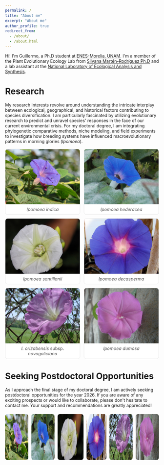 ```yaml
---
permalink: /
title: "About me"
excerpt: "About me"
author_profile: true
redirect_from: 
  - /about/
  - /about.html
---
```


Hi! I'm Guillermo, a Ph.D student at <a href="http://www.enesmorelia.unam.mx/" target="_blank">ENES-Morelia, UNAM</a>. I'm a member of the Plant Evolutionary Ecology Lab from [Silvana Martén-Rodríguez Ph.D](https://scholar.google.es/citations?user=8-U0ygsAAAAJ&hl) and a lab assistant at the <a href="http://www.lanase.unam.mx/" target="_blank">National Laboratory of Ecological Analysis and Synthesis</a>.

Research
======

My research interests revolve around understanding the intricate interplay between ecological, geographical, and historical factors contributing to species diversification. I am particularly fascinated by utilizing evolutionary research to predict and unravel species' responses in the face of our current environmental crisis. For my doctoral degree, I am integrating phylogenetic comparative methods, niche modeling, and field experiments to investigate how breeding systems have influenced macroevolutionary patterns in morning glories (<i>Ipomoea</i>). 

<style>
/* simple, GH Pages–safe gallery */
.gallery {
  display: grid;
  grid-template-columns: repeat(auto-fit, minmax(180px, 1fr));
  gap: 12px;
  margin: 1rem 0 2rem;
}
.gallery figure {
  margin: 0;
  border: 1px solid #e5e5e5;
  border-radius: 8px;
  overflow: hidden;
  background: #fff;
}
.gallery a { display:block; }
.gallery img {
  width: 100%;
  height: 180px;           /* uniform card height */
  object-fit: cover;       /* crop nicely without distortion */
  display: block;
}
.gallery figcaption {
  font-size: 0.9rem;
  padding: .5rem .6rem;
  text-align: center;
  color: #555;
}
/* dark mode tweak */
@media (prefers-color-scheme: dark) {
  .gallery figure { border-color: #333; background: #111; }
  .gallery figcaption { color: #bbb; }
}
</style>

<div class="gallery">
  <figure>
    <a href="/images/Ipomoea_indica.jpeg" target="_blank" rel="noopener">
      <img src="/images/Ipomoea_indica.jpeg" alt="Ipomoea indica flower close-up">
    </a>
    <figcaption><i>Ipomoea indica</i></figcaption>
  </figure>

  <figure>
    <a href="/images/Ipomoea_hederacea.jpeg" target="_blank" rel="noopener">
      <img src="/images/Ipomoea_hederacea.jpeg" alt="Ipomoea hederacea flower">
    </a>
    <figcaption><i>Ipomoea hederacea</i></figcaption>
  </figure>

  <figure>
    <a href="/images/Ipomoea_santillanii.jpeg" target="_blank" rel="noopener">
      <img src="/images/Ipomoea_santillanii.jpeg" alt="Ipomoea santillanii flower">
    </a>
    <figcaption><i>Ipomoea santillanii</i></figcaption>
  </figure>

  <figure>
    <a href="/images/Ipomoea_decasperma.jpeg" target="_blank" rel="noopener">
      <img src="/images/Ipomoea_decasperma.jpeg" alt="Ipomoea decasperma flower">
    </a>
    <figcaption><i>Ipomoea decasperma</i></figcaption>
  </figure>

  <figure>
    <a href="/images/Ipomoea_orizabensis_novogaliciana.jpeg" target="_blank" rel="noopener">
      <img src="/images/Ipomoea_orizabensis_novogaliciana.jpeg" alt="Ipomoea orizabensis subsp. novogaliciana flower">
    </a>
    <figcaption><i>I. orizabensis</i> subsp. <i>novogaliciana</i></figcaption>
  </figure>

  <figure>
    <a href="/images/Ipomoea_dumosa.jpeg" target="_blank" rel="noopener">
      <img src="/images/Ipomoea_dumosa.jpeg" alt="Ipomoea dumosa flower">
    </a>
    <figcaption><i>Ipomoea dumosa</i></figcaption>
  </figure>
</div>


Seeking Postdoctoral Opportunities
======
As I approach the final stage of my doctoral degree, I am actively seeking postdoctoral opportunities for the year 2026. If you are aware of any exciting prospects or would like to collaborate, please don't hesitate to contact me. Your support and recommendations are greatly appreciated!

<style>
.scroll-gallery {
  display: flex;
  gap: 10px;
  overflow-x: auto;
  padding: 6px 0 12px;
  scroll-snap-type: x proximity;
}
.scroll-gallery img {
  height: 150px;
  width: auto;
  border-radius: 8px;
  scroll-snap-align: start;
  display: block;
}
</style>

<div class="scroll-gallery">
  <a href="/images/Ipomoea_indica.jpeg"><img src="/images/Ipomoea_indica.jpeg" alt="Ipomoea indica"></a>
  <a href="/images/Ipomoea_hederacea.jpeg"><img src="/images/Ipomoea_hederacea.jpeg" alt="Ipomoea hederacea"></a>
  <a href="/images/Ipomoea_santillanii.jpeg"><img src="/images/Ipomoea_santillanii.jpeg" alt="Ipomoea santillanii"></a>
  <a href="/images/Ipomoea_decasperma.jpeg"><img src="/images/Ipomoea_decasperma.jpeg" alt="Ipomoea decasperma"></a>
  <a href="/images/Ipomoea_orizabensis_novogaliciana.jpeg"><img src="/images/Ipomoea_orizabensis_novogaliciana.jpeg" alt="Ipomoea orizabensis subsp. novogaliciana"></a>
  <a href="/images/Ipomoea_dumosa.jpeg"><img src="/images/Ipomoea_dumosa.jpeg" alt="Ipomoea dumosa"></a>
</div>


